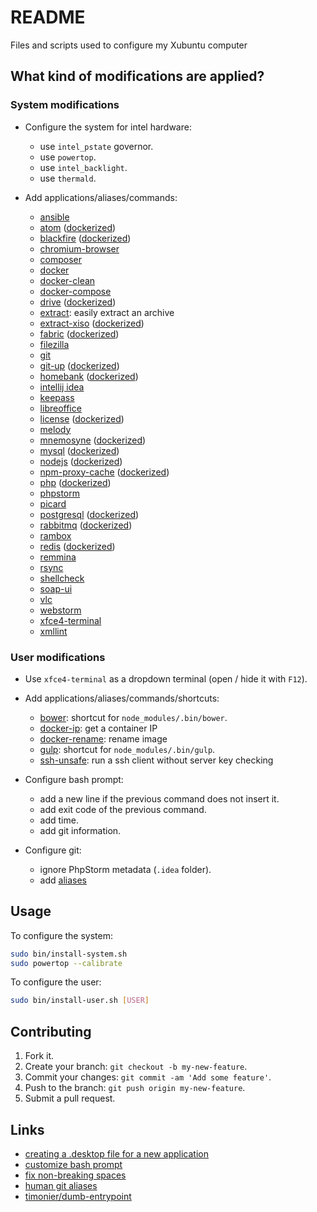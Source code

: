 # README

Files and scripts used to configure my Xubuntu computer

## What kind of modifications are applied?

### System modifications

* Configure the system for intel hardware:
  - use `intel_pstate` governor.
  - use `powertop`.
  - use `intel_backlight`.
  - use `thermald`.

* Add applications/aliases/commands:
  - [ansible](http://www.ansible.com)
  - [atom](https://atom.io) ([dockerized](https://github.com/timonier/atom))
  - [blackfire](https://blackfire.io) ([dockerized](https://hub.docker.com/r/blackfire/blackfire))
  - [chromium-browser](https://www.chromium.org)
  - [composer](https://getcomposer.org)
  - [docker](https://www.docker.com)
  - [docker-clean](https://github.com/ZZROTDesign/docker-clean)
  - [docker-compose](https://docs.docker.com/compose/overview)
  - [drive](https://github.com/odeke-em/drive) ([dockerized](https://github.com/timonier/drive))
  - [extract](https://raw.githubusercontent.com/mauchede/dotfiles/master/src/system/usr/local/bin/extract): easily extract an archive
  - [extract-xiso](http://sourceforge.net/projects/extract-xiso) ([dockerized](https://github.com/timonier/extract-xiso))
  - [fabric](http://www.fabfile.org) ([dockerized](https://github.com/timonier/fabric))
  - [filezilla](https://filezilla-project.org)
  - [git](https://git-scm.com)
  - [git-up](https://github.com/aanand/git-up) ([dockerized](https://github.com/timonier/git-up))
  - [homebank](http://homebank.free.fr) ([dockerized](https://github.com/timonier/homebank))
  - [intellij idea](https://www.jetbrains.com/idea)
  - [keepass](http://keepass.info)
  - [libreoffice](https://www.libreoffice.org)
  - [license](https://github.com/nishanths/license) ([dockerized](https://github.com/timonier/license))
  - [melody](http://melody.sensiolabs.org)
  - [mnemosyne](http://mnemosyne-proj.org) ([dockerized](https://github.com/timonier/mnemosyne))
  - [mysql](http://www.mysql.com) ([dockerized](https://hub.docker.com/_/mysql))
  - [nodejs](https://nodejs.org) ([dockerized](https://hub.docker.com/_/node))
  - [npm-proxy-cache](https://github.com/runk/npm-proxy-cache) ([dockerized](https://github.com/timonier/npm-proxy-cache))
  - [php](http://www.php.net) ([dockerized](https://github.com/timonier/php))
  - [phpstorm](https://www.jetbrains.com/phpstorm)
  - [picard](https://picard.musicbrainz.org)
  - [postgresql](http://www.postgresql.org) ([dockerized](https://hub.docker.com/_/postgres))
  - [rabbitmq](https://www.rabbitmq.com) ([dockerized](https://hub.docker.com/_/rabbitmq))
  - [rambox](http://rambox.pro)
  - [redis](https://redis.io) ([dockerized](https://hub.docker.com/_/redis))
  - [remmina](http://freerdp.github.io/Remmina/index.html)
  - [rsync](https://rsync.samba.org)
  - [shellcheck](https://github.com/koalaman/shellcheck)
  - [soap-ui](http://www.soapui.org)
  - [vlc](http://www.videolan.org/vlc)
  - [webstorm](https://www.jetbrains.com/webstorm/)
  - [xfce4-terminal](http://docs.xfce.org/apps/terminal/start)
  - [xmllint](http://xmlsoft.org/xmllint.html)

### User modifications

* Use `xfce4-terminal` as a dropdown terminal (open / hide it with `F12`).

* Add applications/aliases/commands/shortcuts:
  - [bower](https://github.com/mauchede/dotfiles/blob/master/src/user/.bash_aliases#L38): shortcut for `node_modules/.bin/bower`.
  - [docker-ip](https://github.com/mauchede/dotfiles/blob/master/src/user/.bash_aliases#L20): get a container IP
  - [docker-rename](https://github.com/mauchede/dotfiles/blob/master/src/user/.bash_aliases#L24): rename image
  - [gulp](https://github.com/mauchede/dotfiles/blob/master/src/user/.bash_aliases#L39): shortcut for `node_modules/.bin/gulp`.
  - [ssh-unsafe](https://github.com/mauchede/dotfiles/blob/master/src/user/.bash_aliases#L43): run a ssh client without server key checking

* Configure bash prompt:
  - add a new line if the previous command does not insert it.
  - add exit code of the previous command.
  - add time.
  - add git information.

* Configure git:
  - ignore PhpStorm metadata (`.idea` folder).
  - add [aliases](https://github.com/mauchede/dotfiles/blob/master/src/user/.gitconfig)

## Usage

To configure the system:

```sh
sudo bin/install-system.sh
sudo powertop --calibrate
```

To configure the user:

```sh
sudo bin/install-user.sh [USER]
```

## Contributing

1. Fork it.
2. Create your branch: `git checkout -b my-new-feature`.
3. Commit your changes: `git commit -am 'Add some feature'`.
4. Push to the branch: `git push origin my-new-feature`.
5. Submit a pull request.

## Links

* [creating a .desktop file for a new application](http://askubuntu.com/questions/281293/creating-a-desktop-file-for-a-new-application)
* [customize bash prompt](https://wiki.archlinux.org/index.php/Color_Bash_Prompt)
* [fix non-breaking spaces](https://bugs.launchpad.net/ubuntu/+source/xorg/+bug/218637)
* [human git aliases](http://gggritso.com/human-git-aliases)
* [timonier/dumb-entrypoint](https://github.com/timonier/dumb-entrypoint)
